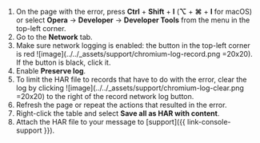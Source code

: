 1. On the page with the error, press **Ctrl** + **Shift** + **I** (**⌥** + **⌘** + **I** for macOS) or select **Opera** → **Developer** → **Developer Tools** from the menu in the top-left corner.
1. Go to the **Network** tab.
1. Make sure network logging is enabled: the button in the top-left corner is red ![image](../../_assets/support/chromium-log-record.png =20x20). If the button is black, click it.
1. Enable **Preserve log**.
1. To limit the HAR file to records that have to do with the error, clear the log by clicking ![image](../../_assets/support/chromium-log-clear.png =20x20) to the right of the record network log button.
1. Refresh the page or repeat the actions that resulted in the error.
1. Right-click the table and select **Save all as HAR with content**.
1. Attach the HAR file to your message to [support]({{ link-console-support }}).